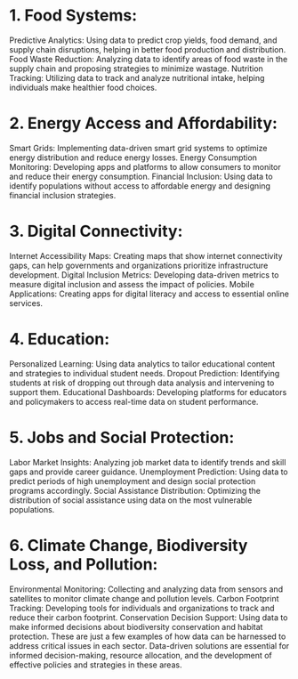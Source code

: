 # 1. Food Systems:
Predictive Analytics: Using data to predict crop yields, food demand, and supply chain disruptions, helping in better food production and distribution.
Food Waste Reduction: Analyzing data to identify areas of food waste in the supply chain and proposing strategies to minimize wastage.
Nutrition Tracking: Utilizing data to track and analyze nutritional intake, helping individuals make healthier food choices.


# 2. Energy Access and Affordability:
Smart Grids: Implementing data-driven smart grid systems to optimize energy distribution and reduce energy losses.
Energy Consumption Monitoring: Developing apps and platforms to allow consumers to monitor and reduce their energy consumption.
Financial Inclusion: Using data to identify populations without access to affordable energy and designing financial inclusion strategies.

# 3. Digital Connectivity:
Internet Accessibility Maps: Creating maps that show internet connectivity gaps, can help governments and organizations prioritize infrastructure development.
Digital Inclusion Metrics: Developing data-driven metrics to measure digital inclusion and assess the impact of policies.
Mobile Applications: Creating apps for digital literacy and access to essential online services.

# 4. Education:
Personalized Learning: Using data analytics to tailor educational content and strategies to individual student needs.
Dropout Prediction: Identifying students at risk of dropping out through data analysis and intervening to support them.
Educational Dashboards: Developing platforms for educators and policymakers to access real-time data on student performance.

# 5. Jobs and Social Protection:
Labor Market Insights: Analyzing job market data to identify trends and skill gaps and provide career guidance.
Unemployment Prediction: Using data to predict periods of high unemployment and design social protection programs accordingly.
Social Assistance Distribution: Optimizing the distribution of social assistance using data on the most vulnerable populations.

# 6. Climate Change, Biodiversity Loss, and Pollution:
Environmental Monitoring: Collecting and analyzing data from sensors and satellites to monitor climate change and pollution levels.
Carbon Footprint Tracking: Developing tools for individuals and organizations to track and reduce their carbon footprint.
Conservation Decision Support: Using data to make informed decisions about biodiversity conservation and habitat protection.
These are just a few examples of how data can be harnessed to address critical issues in each sector. Data-driven solutions are essential for informed decision-making, resource allocation, and the development of effective policies and strategies in these areas.
